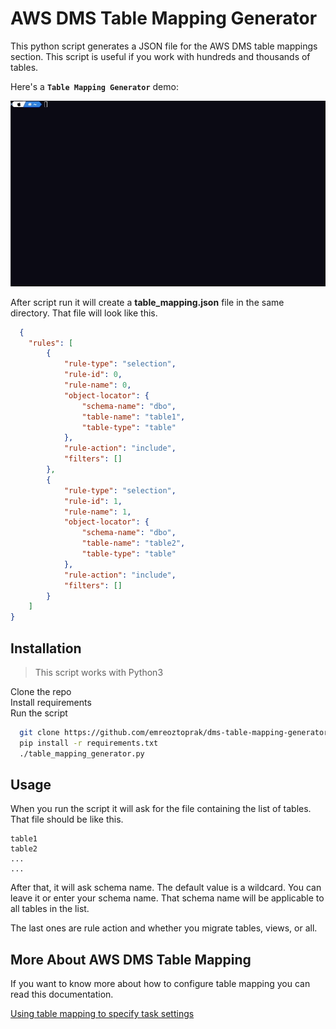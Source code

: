 
# AWS DMS Table Mapping Generator

This python script generates a JSON file for the AWS DMS table mappings section. This script is useful if you work with hundreds and thousands of tables.

Here's a **`Table Mapping Generator`** demo:

![Table Mapping Generator demo GIF](img/table_mapping_generator.gif)

After script run it will create a **table_mapping.json** file in the same directory. That file will look like this.

```json
  {
    "rules": [
        {
            "rule-type": "selection",
            "rule-id": 0,
            "rule-name": 0,
            "object-locator": {
                "schema-name": "dbo",
                "table-name": "table1",
                "table-type": "table"
            },
            "rule-action": "include",
            "filters": []
        },
        {
            "rule-type": "selection",
            "rule-id": 1,
            "rule-name": 1,
            "object-locator": {
                "schema-name": "dbo",
                "table-name": "table2",
                "table-type": "table"
            },
            "rule-action": "include",
            "filters": []
        }
    ]
}
```


## Installation

> This script works with Python3

Clone the repo \
Install requirements \
Run the script

```bash
  git clone https://github.com/emreoztoprak/dms-table-mapping-generator.git
  pip install -r requirements.txt
  ./table_mapping_generator.py
```
    


## Usage

When you run the script it will ask for the file containing the list of tables. That file should be like this.

```
table1
table2
...
...
```

After that, it will ask schema name. The default value is a wildcard. You can leave it or enter your schema name. That schema name will be applicable to all tables in the list. 

The last ones are rule action and whether you migrate tables, views, or all.


## More About AWS DMS Table Mapping

If you want to know more about how to configure table mapping you can read this documentation.

[Using table mapping to specify task settings](https://docs.aws.amazon.com/dms/latest/userguide/CHAP_Tasks.CustomizingTasks.TableMapping.html)


